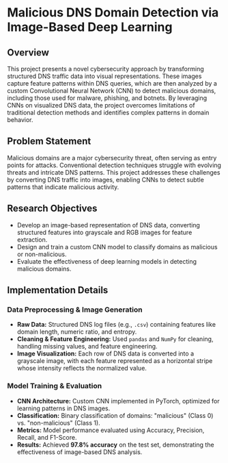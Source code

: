 # Malicious DNS Domain Detection via Image-Based Deep Learning

## Overview

This project presents a novel cybersecurity approach by transforming structured DNS traffic data into visual representations. These images capture feature patterns within DNS queries, which are then analyzed by a custom Convolutional Neural Network (CNN) to detect malicious domains, including those used for malware, phishing, and botnets. By leveraging CNNs on visualized DNS data, the project overcomes limitations of traditional detection methods and identifies complex patterns in domain behavior.

## Problem Statement

Malicious domains are a major cybersecurity threat, often serving as entry points for attacks. Conventional detection techniques struggle with evolving threats and intricate DNS patterns. This project addresses these challenges by converting DNS traffic into images, enabling CNNs to detect subtle patterns that indicate malicious activity.

## Research Objectives

- Develop an image-based representation of DNS data, converting structured features into grayscale and RGB images for feature extraction.
- Design and train a custom CNN model to classify domains as malicious or non-malicious.
- Evaluate the effectiveness of deep learning models in detecting malicious domains.

## Implementation Details

### Data Preprocessing & Image Generation

- **Raw Data:** Structured DNS log files (e.g., `.csv`) containing features like domain length, numeric ratio, and entropy.  
- **Cleaning & Feature Engineering:** Used `pandas` and `NumPy` for cleaning, handling missing values, and feature engineering.   
- **Image Visualization:** Each row of DNS data is converted into a grayscale image, with each feature represented as a horizontal stripe whose intensity reflects the normalized value.  

### Model Training & Evaluation

- **CNN Architecture:** Custom CNN implemented in PyTorch, optimized for learning patterns in DNS images.  
- **Classification:** Binary classification of domains: "malicious" (Class 0) vs. "non-malicious" (Class 1).  
- **Metrics:** Model performance evaluated using Accuracy, Precision, Recall, and F1-Score.  
- **Results:** Achieved **97.8% accuracy** on the test set, demonstrating the effectiveness of image-based DNS analysis.

